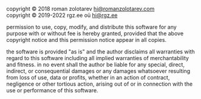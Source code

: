 copyright &copy; 2018 roman zolotarev hi@romanzolotarev.com<br>
copyright &copy; 2019-2022 rgz.ee o&uuml; hi@rgz.ee

permission to use, copy, modify, and distribute this software for any purpose
with or without fee is hereby granted, provided that the above copyright notice
and this permission notice appear in all copies.

the software is provided "as is" and the author disclaims all warranties with
regard to this software including all implied warranties of merchantability and
fitness. in no event shall the author be liable for any special, direct,
indirect, or consequential damages or any damages whatsoever resulting from loss
of use, data or profits, whether in an action of contract, negligence or other
tortious action, arising out of or in connection with the use or performance of
this software.
